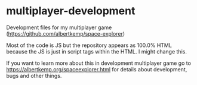 # multiplayer-development
Development files for my multiplayer game (https://github.com/albertkemp/space-explorer)

Most of the code is JS but the repository appears as 100.0% HTML because the JS is just in script tags within the HTML. I might change this.

If you want to learn more about this in development multiplayer game go to https://albertkemp.org/spaceexplorer.html for details about development, bugs and other things.
